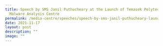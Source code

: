 ```yaml
---
title: Speech by SMS Janil Puthucheary at the Launch of Temasek Polytechnic
  Malware Analysis Centre
permalink: /media-centre/speeches/speech-by-sms-janil-puthucheary-launch-temasek-poly-malware-analysis-centre/
date: 2021-11-17
layout: post
description: ""
image: ""
---
```

